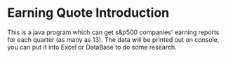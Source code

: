 # Earning Quote Introduction
  This is a java program which can get s&p500 companies' earning reports for each quarter (as many as 13).
  The data will be printed out on console, you can put it into Excel or DataBase to do some research.
